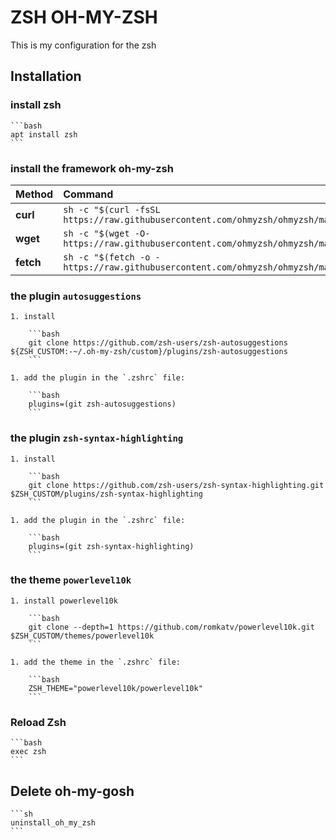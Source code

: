# ZSH OH-MY-ZSH

This is my configuration for the zsh

## Installation

### install zsh

    ```bash
    apt install zsh
    ```

### install the framework oh-my-zsh

| Method    | Command                                                                                           |
| :-------- | :------------------------------------------------------------------------------------------------ |
| **curl**  | `sh -c "$(curl -fsSL https://raw.githubusercontent.com/ohmyzsh/ohmyzsh/master/tools/install.sh)"` |
| **wget**  | `sh -c "$(wget -O- https://raw.githubusercontent.com/ohmyzsh/ohmyzsh/master/tools/install.sh)"`   |
| **fetch** | `sh -c "$(fetch -o - https://raw.githubusercontent.com/ohmyzsh/ohmyzsh/master/tools/install.sh)"` |

### the plugin `autosuggestions`

    1. install

        ```bash
        git clone https://github.com/zsh-users/zsh-autosuggestions ${ZSH_CUSTOM:-~/.oh-my-zsh/custom}/plugins/zsh-autosuggestions
        ```

    1. add the plugin in the `.zshrc` file:

        ```bash
        plugins=(git zsh-autosuggestions)
        ```

### the plugin `zsh-syntax-highlighting`

    1. install

        ```bash
        git clone https://github.com/zsh-users/zsh-syntax-highlighting.git $ZSH_CUSTOM/plugins/zsh-syntax-highlighting
        ```

    1. add the plugin in the `.zshrc` file:

        ```bash
        plugins=(git zsh-syntax-highlighting)
        ```

### the theme `powerlevel10k`

    1. install powerlevel10k

        ```bash
        git clone --depth=1 https://github.com/romkatv/powerlevel10k.git $ZSH_CUSTOM/themes/powerlevel10k
        ```

    1. add the theme in the `.zshrc` file:

        ```bash
        ZSH_THEME="powerlevel10k/powerlevel10k"
        ```

### Reload Zsh

    ```bash
    exec zsh
    ```

## Delete oh-my-gosh

    ```sh
    uninstall_oh_my_zsh
    ```
